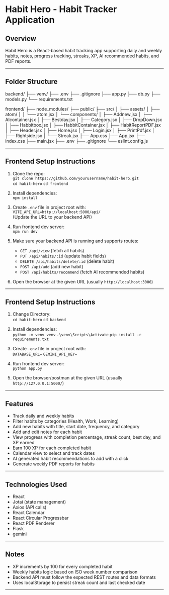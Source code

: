 # Habit Hero - Habit Tracker Application

## Overview  
Habit Hero is a React-based habit tracking app supporting daily and weekly habits, notes, progress tracking, streaks, XP, AI recommended habits, and PDF reports.

---

## Folder Structure

backend/
├── venv/
├── .env
├── .gitignore
├── app.py
├── db.py
├── models.py
└── requirements.txt

frontend/
├── node_modules/
├── public/
├── src/
│   ├── assets/
│   ├── atom/
│   │   └── atom.jsx
│   └── components/
│       ├── Addnew.jsx
│       ├── AIcontainer.jsx
│       ├── Bestday.jsx
│       ├── Category.jsx
│       ├── DropDown.jsx
│       ├── Habbitbox.jsx
│       ├── HabbitContainer.jsx
│       ├── HabitReportPDF.jsx
│       ├── Header.jsx
│       ├── Home.jsx
│       ├── Login.jsx
│       ├── PrintPdf.jsx
│       ├── Rightside.jsx
│       └── Streak.jsx
├── App.css
├── App.jsx
├── index.css
├── main.jsx
├── .env
├── .gitignore
└── eslint.config.js


---

## Frontend Setup Instructions

1. Clone the repo:  
   `git clone https://github.com/yourusername/habit-hero.git`  
   `cd habit-hero`
   `cd frontend`


2. Install dependencies:  
   `npm install`


3. Create `.env` file in project root with:  
   `VITE_API_URL=http://localhost:5000/api/`  
   (Update the URL to your backend API)

4. Run frontend dev server:  
   `npm run dev`

5. Make sure your backend API is running and supports routes:  
   - `GET /api/view` (fetch all habits)  
   - `PUT /api/habits/:id` (update habit fields)  
   - `DELETE /api/habits/delete/:id` (delete habit)  
   - `POST /api/add` (add new habit)  
   - `POST /api/habits/recommend` (fetch AI recommended habits)

6. Open the browser at the given URL (usually `http://localhost:3000`)


---

## Frontend Setup Instructions

1. Change Directory:    
   `cd habit-hero`
   `cd backend`


2. Install dependencies:  
    `python -m venv venv`
   `.\venv\Scripts\Activate`
   `pip install -r requirements.txt`


3. Create `.env` file in project root with:  
   `DATABASE_URL=`
   `GEMINI_API_KEY=`  

4. Run frontend dev server:  
   `python app.py`


5. Open the browser/postman at the given URL (usually `http://127.0.0.1:5000/`)
---

## Features

- Track daily and weekly habits  
- Filter habits by categories (Health, Work, Learning)  
- Add new habits with title, start date, frequency, and category  
- Add and edit notes for each habit  
- View progress with completion percentage, streak count, best day, and XP earned  
- Earn 100 XP for each completed habit  
- Calendar view to select and track dates  
- AI generated habit recommendations to add with a click  
- Generate weekly PDF reports for habits

---

## Technologies Used

- React  
- Jotai (state management)  
- Axios (API calls)  
- React Calendar  
- React Circular Progressbar  
- React PDF Renderer  
- Flask
- gemini

---

## Notes

- XP increments by 100 for every completed habit  
- Weekly habits logic based on ISO week number comparison  
- Backend API must follow the expected REST routes and data formats  
- Uses localStorage to persist streak count and last checked date  

---
